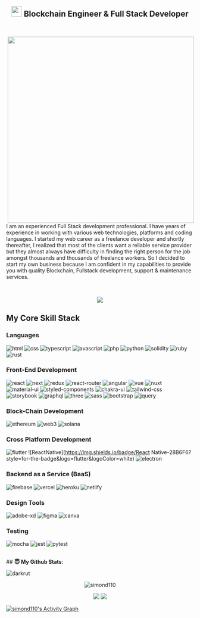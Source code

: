 <h2 align="center">
    <img src="https://media.giphy.com/media/hvRJCLFzcasrR4ia7z/giphy.gif" width="28"> 
    Blockchain Engineer & Full Stack Developer
</h2>
<br>
<p>
  <p>
    <img align="right" width="500" src="https://camo.githubusercontent.com/fa73289736064aba480d0708da37d7aa183a8c3e2bcc2f58c54285a3bbbeecc1/68747470733a2f2f7777772e61616c7068612e6e65742f77702d636f6e74656e742f75706c6f6164732f323032302f31322f66756c6c2d737461636b2d646576656c6f706d656e742e676966" />
  </p>
  <p>
    I am an experienced Full Stack development professional.
    I have years of experience in working with various web technologies, platforms and coding languages.
    I started my web career as a freelance developer and shortly thereafter, I realized that most of the clients
    want a reliable service provider but they almost always have difficulty in finding the right person
    for the job amongst thousands and thousands of freelance workers. So I decided to start my own business
    because I am confident in my capabilities to provide you with quality Blockchain,
    Fullstack development, support & maintenance services.
  </p>
</p>
<br>
<p align="center">
  <a href="https://github.com/simond110"><img src="https://readme-typing-svg.herokuapp.com/?lines=Creative,%20Passionate%20and%20Efficient%20Full-Stack%20Software%20engineer;10+%2B%20years%20of%20hands-on%20experience;&center=true&width=800&height=45"></a>
</p>

## My Core Skill Stack
### Languages

![html](https://img.shields.io/badge/HTML5-E34F26?style=for-the-badge&logo=html5&logoColor=white)
![css](https://img.shields.io/badge/CSS3-1572B6?style=for-the-badge&logo=css3&logoColor=white)
![typescript](https://img.shields.io/badge/TypeScript-3178C6?style=for-the-badge&logo=typescript&logoColor=white)
![javascript](https://img.shields.io/badge/JavaScript-323330?style=for-the-badge&logo=javascript&logoColor=F7DF1E)
![php](https://img.shields.io/badge/PHP-007aff?style=for-the-badge&logo=php&logoColor=white)
![python](https://img.shields.io/badge/Python-3776AB?style=for-the-badge&logo=python&logoColor=white)
![solidity](https://img.shields.io/badge/Solidity-363636?style=for-the-badge&logo=solidity&logoColor=white)
![ruby](https://img.shields.io/badge/Ruby-28B6F6?style=for-the-badge&logo=go&logoColor=white)
![rust](https://img.shields.io/badge/Rust-a01058?style=for-the-badge&logo=rust&logoColor=white)

### Front-End Development

![react](https://img.shields.io/badge/React-20232A?style=for-the-badge&logo=react&logoColor=61DAFB)
![next](https://img.shields.io/badge/Next-000000?style=for-the-badge&logo=nextdotjs&logoColor=FFFFFF)
![redux](https://img.shields.io/badge/Redux-593D88?style=for-the-badge&logo=redux&logoColor=white)
![react-router](https://img.shields.io/badge/React_Router-20232A?style=for-the-badge&logo=react-router&logoColor=61DAFB)
![angular](https://img.shields.io/badge/Angular-CA4245?style=for-the-badge&logo=angular&logoColor=61DAFB)
![vue](https://img.shields.io/badge/Vue-1ca010?style=for-the-badge&logo=vuedotjs&logoColor=FFFFFF)
![nuxt](https://img.shields.io/badge/Nuxt-000000?style=for-the-badge&logo=nuxtdotjs&logoColor=FFFFFF)
![material-ui](https://img.shields.io/badge/Material_UI-0081CB?style=for-the-badge&logo=mui&logoColor=white)
![styled-components](https://img.shields.io/badge/Styled_Components-4285F4?style=for-the-badge&logo=styled-components&logoColor=white)
![chakra-ui](https://img.shields.io/badge/Chakra_UI-319795?style=for-the-badge&logo=chakra-ui&logoColor=white)
![tailwind-css](https://img.shields.io/badge/tailwind_css-06B6D4?style=for-the-badge&logo=tailwind-css&logoColor=white)
![storybook](https://img.shields.io/badge/storybook-FF4785?style=for-the-badge&logo=storybook&logoColor=white)
![graphql](https://img.shields.io/badge/GraphQL-E434AA?style=for-the-badge&logo=graphql&logoColor=white)
![three](https://img.shields.io/badge/Three.js-000000?style=for-the-badge&logo=three.js&logoColor=white)
![sass](https://img.shields.io/badge/SASS-CC6699?style=for-the-badge&logo=sass&logoColor=white)
![bootstrap](https://img.shields.io/badge/Bootstrap-563D7C?style=for-the-badge&logo=bootstrap&logoColor=white)
![jquery](https://img.shields.io/badge/jQuery-0769AD?style=for-the-badge&logo=jquery&logoColor=white)

### Block-Chain Development

![ethereum](https://img.shields.io/badge/Ethereum-3C3C3D?style=for-the-badge&logo=ethereum&logoColor=white)
![web3](https://img.shields.io/badge/Web_3-F16822?style=for-the-badge&logo=web3.js&logoColor=white)
![solana](https://img.shields.io/badge/Solana-430098?style=for-the-badge&logo=solana&logoColor=white)

### Cross Platform Development

![flutter](https://img.shields.io/badge/Flutter-28B6F6?style=for-the-badge&logo=flutter&logoColor=white)
![ReactNative](https://img.shields.io/badge/React Native-28B6F6?style=for-the-badge&logo=flutter&logoColor=white)
![electron](https://img.shields.io/badge/Electron-2C2E3B?style=for-the-badge&logo=electron&logoColor=white)

### Backend as a Service (BaaS)

![firebase](https://img.shields.io/badge/Firebase-ffaa00?style=for-the-badge&logo=Firebase&logoColor=white)
![vercel](https://img.shields.io/badge/Vercel-000000?style=for-the-badge&logo=Vercel&logoColor=white)
![heroku](https://img.shields.io/badge/Heroku-430098?style=for-the-badge&logo=heroku&logoColor=white)
![netlify](https://img.shields.io/badge/Netlify-00C7B7?style=for-the-badge&logo=netlify&logoColor=white)

### Design Tools

![adobe-xd](https://img.shields.io/badge/abode_xd-470137?style=for-the-badge&logo=adobe-xd&logoColor=white)
![figma](https://img.shields.io/badge/figma-000000?style=for-the-badge&logo=figma&logoColor=white)
![canva](https://img.shields.io/badge/canva-00C4CC?style=for-the-badge&logo=canva&logoColor=white)

### Testing

![mocha](https://img.shields.io/badge/Mocha-8D6748?style=for-the-badge&logo=mocha&logoColor=white)
![jest](https://img.shields.io/badge/Jest-C21325?style=for-the-badge&logo=jest&logoColor=white)
![pytest](https://img.shields.io/badge/Pytest-3776AB?style=for-the-badge&logo=python&logoColor=white)

<br>
## <b>😇 My Github Stats</b>:
<p align="left"><img src="https://komarev.com/ghpvc/?username=simond110&label=Profile%20views&color=0e75b6&style=flat" alt="darkrut" /> </p>
<p align="center" style="margin-bottom: 10px;"><img src="https://github-profile-trophy.vercel.app/?username=simond110&column=7&theme=onedark" alt="simond110" /></p>
<p align="center">
  <img src = "https://github-readme-stats.vercel.app/api?username=simond110&show_icons=true&include_all_commits=true&count_private=true&theme=tokyonight"> 
  <img src = "https://github-readme-stats.vercel.app/api/top-langs/?username=simond110&langs_count=8&layout=compact&theme=tokyonight&include_all_commits=true">
</p>
<a href="https://github.com/simond110/simond110">
  <img alt="simond110's Activity Graph" src="https://activity-graph.herokuapp.com/graph?username=simond110&bg_color=22222E&color=DDDD66&line=00FFFF&point=0000FF"/>
</a>
  
</p>
</details>

